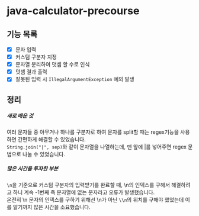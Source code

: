 # java-calculator-precourse

## 기능 목록
- [x] 문자 입력
- [x] 커스텀 구분자 지정
- [x] 문자열 분리하여 덧셈 할 수로 인식
- [x] 덧셈 결과 출력
- [x] 잘못된 입력 시 `IllegalArgumentException` 예외 발생

## 정리
##### 새로 배운 것
여러 문자들 중 아무거나 하나를 구분자로 하여 문자를 split할 때는 regex기능을 사용하면 간편하게 해결할 수 있었습니다.<br>`String.join("|", sep)`와 같이 문자열을 나열하는데, 맨 앞에 |를 넣어주면 regex 문법으로 나눌 수 있었습니다.
##### 많은 시간을 투자한 부분
`\n`을 기준으로 커스텀 구분자의 입력받기를 완료할 때, \n의 인덱스를 구해서 해결하려고 하니 계속 -1번째 즉 문자열에 없는 문자라고 오류가 발생했습니다.<br>온전히 \n 문자의 인덱스를 구하기 위해선 \n가 아닌 `\\n`의 위치를 구해야 했었는데 이를 알기까지 많은 시간을 소요했습니다.